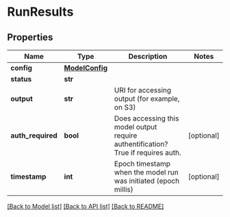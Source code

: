 # RunResults

## Properties
Name | Type | Description | Notes
------------ | ------------- | ------------- | -------------
**config** | [**ModelConfig**](ModelConfig.md) |  | 
**status** | **str** |  | 
**output** | **str** | URI for accessing output (for example, on S3) | 
**auth_required** | **bool** | Does accessing this model output require authentification? True if requires auth. | [optional] 
**timestamp** | **int** | Epoch timestamp when the model run was initiated (epoch millis) | [optional] 

[[Back to Model list]](../README.md#documentation-for-models) [[Back to API list]](../README.md#documentation-for-api-endpoints) [[Back to README]](../README.md)

